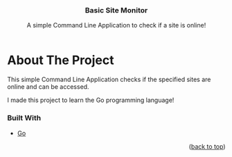 <h3 align="center">Basic Site Monitor</h3>

  <p align="center">
    A simple Command Line Application to check if a site is online!
    <br />
    <br />
  </p>
</div>

# About The Project

This simple Command Line Application checks if the specified sites are online and can be accessed.

I made this project to learn the Go programming language!

### Built With

* [Go](https://go.dev/)

<p align="right">(<a href="#top">back to top</a>)</p>